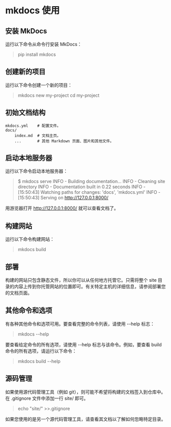 # mkdocs 使用

## 安装 MkDocs

运行以下命令从命令行安装 MkDocs：

> pip install mkdocs

## 创建新的项目

运行以下命令创建一个新的项目：

> mkdocs new my-project
> cd my-project

## 初始文档结构

``` text
mkdocs.yml    # 配置文件。
docs/
    index.md  # 文档主页。
    ...       # 其他 Markdown 页面、图片和其他文件。
```

## 启动本地服务器

运行以下命令启动本地服务器：

> $ mkdocs serve
> INFO    -  Building documentation...
> INFO    -  Cleaning site directory
> INFO    -  Documentation built in 0.22 seconds
> INFO    -  [15:50:43] Watching paths for changes: 'docs', 'mkdocs.yml'
> INFO    -  [15:50:43] Serving on <http://127.0.0.1:8000/>

用游览器打开 <http://127.0.0.1:8000/> 就可以查看文档了。

## 构建网站

运行以下命令构建网站：

> mkdocs build

## 部署

构建的网站只包含静态文件，所以你可以从任何地方托管它。只需将整个 site 目录的内容上传到你托管网站的位置即可。有关特定主机的详细信息，请参阅部署您的文档页面。

## 其他命令和选项

有各种其他命令和选项可用。要查看完整的命令列表，请使用 --help 标志：

> mkdocs --help

要查看给定命令的所有选项，请使用 --help 标志与该命令。例如，要查看 build 命令的所有选项，请运行以下命令：

> mkdocs build --help

## 源码管理

如果使用源代码管理工具（例如 git），则可能不希望将构建的文档签入到仓库中。在 .gitignore 文件中添加一行 site/ 即可。

> echo "site/" >>.gitignore

如果您使用的是另一个源代码管理工具，请查看其文档以了解如何忽略特定目录。
